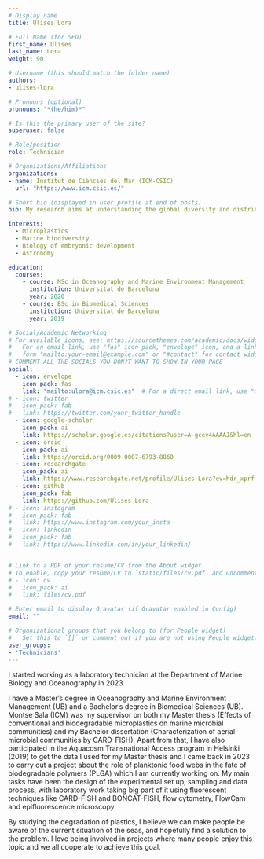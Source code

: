 ```yaml
---
# Display name
title: Ulises Lora

# Full Name (for SEO)
first_name: Ulises
last_name: Lora
weight: 90

# Username (this should match the folder name)
authors:
- ulises-lora

# Pronouns (optional)
pronouns: "*(he/him)*"

# Is this the primary user of the site?
superuser: false

# Role/position
role: Technician

# Organizations/Affiliations
organizations:
- name: Institut de Ciències del Mar (ICM-CSIC)
  url: "https://www.icm.csic.es/"

# Short bio (displayed in user profile at end of posts)
bio: My research aims at understanding the global diversity and distribution of eukaryotic and prokaryotic microbes associated to **microplastics** employing curated phylogenetic frameworks focusing on novel environmental taxa.

interests:
  - Microplastics
  - Marine biodiversity
  - Biology of embryonic development
  - Astronomy

education:
  courses:
    - course: MSc in Oceanography and Marine Environment Management
      institution: Universitat de Barcelona
      year: 2020
    - course: BSc in Biomedical Sciences
      institution: Universitat de Barcelona
      year: 2019

# Social/Academic Networking
# For available icons, see: https://sourcethemes.com/academic/docs/widgets/#icons
#   For an email link, use "fas" icon pack, "envelope" icon, and a link in the
#   form "mailto:your-email@example.com" or "#contact" for contact widget.
# COMMENT ALL THE SOCIALS YOU DON?T WANT TO SHOW IN YOUR PAGE
social:
  - icon: envelope
    icon_pack: fas
    link: "mailto:ulora@icm.csic.es"  # For a direct email link, use "mailto:test@example.org".
# - icon: twitter
#   icon_pack: fab
#   link: https://twitter.com/your_twitter_handle
  - icon: google-scholar
    icon_pack: ai
    link: https://scholar.google.es/citations?user=A-gcev4AAAAJ&hl=en
  - icon: orcid
    icon_pack: ai
    link: https://orcid.org/0009-0007-6793-8860
  - icon: researchgate
    icon_pack: ai
    link: https://www.researchgate.net/profile/Ulises-Lora?ev=hdr_xprf
  - icon: github
    icon_pack: fab
    link: https://github.com/Ulises-Lora
# - icon: instagram
#   icon_pack: fab
#   link: https://www.instagram.com/your_insta
# - icon: linkedin
#   icon_pack: fab
#   link: https://www.linkedin.com/in/your_linkedin/


# Link to a PDF of your resume/CV from the About widget.
# To enable, copy your resume/CV to `static/files/cv.pdf` and uncomment the lines below.
# - icon: cv
#   icon_pack: ai
#   link: files/cv.pdf

# Enter email to display Gravatar (if Gravatar enabled in Config)
email: ""

# Organizational groups that you belong to (for People widget)
#   Set this to `[]` or comment out if you are not using People widget.
user_groups:
- 'Technicians'
---
```



I started working as a laboratory technician at the Department of Marine Biology and
Oceanography in 2023.

I have a Master’s degree in Oceanography and Marine Environment Management (UB) and 
a Bachelor’s degree in Biomedical Sciences (UB). Montse Sala (ICM) was my 
supervisor on both my Master thesis (Effects of conventional and biodegradable 
microplastics on marine microbial communities) and my Bachelor dissertation 
(Characterization of aerial microbial communities by CARD-FISH). Apart from that, I 
have also participated in the Aquacosm Transnational Access program in Helsinki (2019) 
to get the data I used for my Master thesis and I came back in 2023 to carry out a project
about the role of planktonic food webs in the fate of biodegradable polymers (PLGA)
which I am currently working on. My main tasks have been the design of the
experimental set up, sampling and data process, with laboratory work taking big part of
it using fluorescent techniques like CARD-FISH and BONCAT-FISH, flow cytometry,
FlowCam and epifluorescence microscopy.

By studying the degradation of plastics, I believe we can make people be aware of the
current situation of the seas, and hopefully find a solution to the problem. I love being
involved in projects where many people enjoy this topic and we all cooperate to 
achieve this goal.


